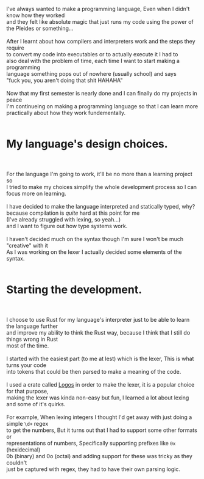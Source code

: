 I've always wanted to make a programming language,  Even when I didn't know how they worked <br> and they felt like absolute magic that just runs my code using the power of the Pleides or something...
<br><br>
After I learnt about how compilers and interpreters work and the steps they require <br> to convert my code into executables or to actually execute it I had to <br> also deal with the problem of time, each time I want to start making a programming <br>
language something pops out of nowhere (usually school) and says <br>
"fuck you, you aren't doing that shit HAHAHA"
<br><br>
Now that my first semester is nearly done and I can finally do my projects in peace <br> I'm continueing on making a programming language so that I can learn more <br> practically about how they work fundementally.  <br><br>

# My language's design choices.
<br><br> For the language I'm going to work, it'll be no more than a learning project so <br> I tried to make my choices simplify the whole development process so I can <br> focus more on learning.
<br><br>
I have decided to make the language interpreted and statically typed,  why? <br> because compilation is *quite* hard at this point for me <br>(I've already struggled with lexing,  so yeah...) <br> and I want to figure out how type systems work.
<br><br>
I haven't decided much on the syntax though I'm sure I won't be much 
"creative" with it <br> As I was working on the lexer I actually decided 
some elements of the syntax.
<br><br>

# Starting the development.
<br><br> I choose to use Rust for my language's interpreter just to be able to
learn the language further <br> and improve my ability to think the Rust way,  because I think that I still do things wrong in Rust <br> most of the time.
<br><br>
I started with the easiest part (to me at lest) which is the lexer, This is what turns your code <br> into tokens that could be then parsed to make a meaning of the code.
<br><br>
I used a crate called [Logos](https://docs.rs/logos/latest/logos/) in order to make the lexer,   it is a popular choice for that purpose, <br> making the lexer was kinda non-easy but fun,  I learned a lot about lexing and some of it's quirks.
<br><br>
For example,  When lexing integers I thought I'd get away with just doing a simple ``\d+`` regex <br> to get the numbers,   But it turns out that I had to support some other formats or <br> representations of numbers,  Specifically supporting prefixes like ``0x`` (hexidecimal) <br> 0b (binary) and 0o (octal) and adding support for these was tricky as they couldn't <br> just be captured with regex,  they had to have their own parsing logic.